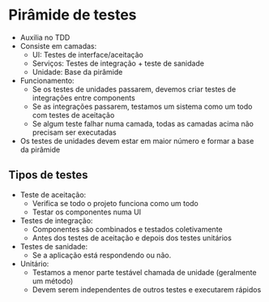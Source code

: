 # Pirâmide de testes

- Auxilia no TDD
- Consiste em camadas:
  - UI: Testes de interface/aceitação
  - Serviços: Testes de integração + teste de sanidade
  - Unidade: Base da pirâmide
- Funcionamento:
  - Se os testes de unidades passarem, devemos criar testes de integrações entre components
  - Se as integrações passarem, testamos um sistema como um todo com testes de aceitação
  - Se algum teste falhar numa camada, todas as camadas acima não precisam ser executadas
- Os testes de unidades devem estar em maior número e formar a base da pirâmide

## Tipos de testes

- Teste de aceitação:
  - Verifica se todo o projeto funciona como um todo
  - Testar os componentes numa UI
- Testes de integração:
  - Componentes são combinados e testados coletivamente
  - Antes dos testes de aceitação e depois dos testes unitários
- Testes de sanidade:
  - Se a aplicação está respondendo ou não.
- Unitário:
  - Testamos a menor parte testável chamada de unidade (geralmente um método)
  - Devem serem independentes de outros testes e executarem rápidos